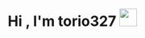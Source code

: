 <h1 align="center">Hi , I'm torio327 <img src="https://media.giphy.com/media/hvRJCLFzcasrR4ia7z/giphy.gif" width="35"></h1>

<!--
**torio327/torio327** is a ✨ _special_ ✨ repository because its `README.md` (this file) appears on your GitHub profile.

Here are some ideas to get you started:

- 🔭 I’m currently working on ...
- 🌱 I’m currently learning ...
- 👯 I’m looking to collaborate on ...
- 🤔 I’m looking for help with ...
- 💬 Ask me about ...
- 📫 How to reach me: ...
- 😄 Pronouns: ...
- ⚡ Fun fact: ...
-->
